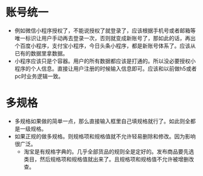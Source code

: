 # 账号统一
* 例如微信小程序授权了，不能说授权了就登录了，应该根据手机号或者邮箱等唯一标识让用户手动再去登录一次，否则就变成新账号了，那如此的话，再出个百度小程序，支付宝小程序，今日头条小程序，都是新账号体系了。应该从已有的数据里拿数据。
* 小程序应该只是个容器。用户的所有数据都应该是打通的。所以没必要授权小程序的个人信息。直接让用户注册的时候输入信息即可。应该和以前做h5或者pc时业务逻辑一致。

# 多规格
* 多规格如果做的简单一点，那么直接输入框里自己填规格就行了。如此则全都是一级规格。
* 如果正规的做多规格。则规格项和规格值就不允许轻易删除和修改。因为影响很广泛。
    - 淘宝是有规格字典的。几乎全部货品的规则全是定好的。发布商品要先选类目，然后规格项和规格值就出来了。且规格项和规格值不允许被增删改查。
